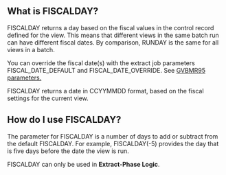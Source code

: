 
## What is FISCALDAY? 

FISCALDAY returns a day based on the fiscal values in the control record defined for the view. This means that different views in the same batch run can have different fiscal dates. By comparison, RUNDAY is the same for all views in a batch.

You can override the fiscal date(s) with the extract job parameters FISCAL_DATE_DEFAULT and FISCAL_DATE_OVERRIDE. See [GVBMR95 parameters.](../../GVBMR95_Parameter_File_Syntax.html)

FISCALDAY returns a date in CCYYMMDD format, based on the fiscal settings for the current view.

## How do I use FISCALDAY?

The parameter for FISCALDAY is a number of days to add or subtract from the default FISCALDAY. For example, FISCALDAY\(-5\) provides the day that is five days before the date the view is run.

FISCALDAY can only be used in **Extract-Phase Logic**.
